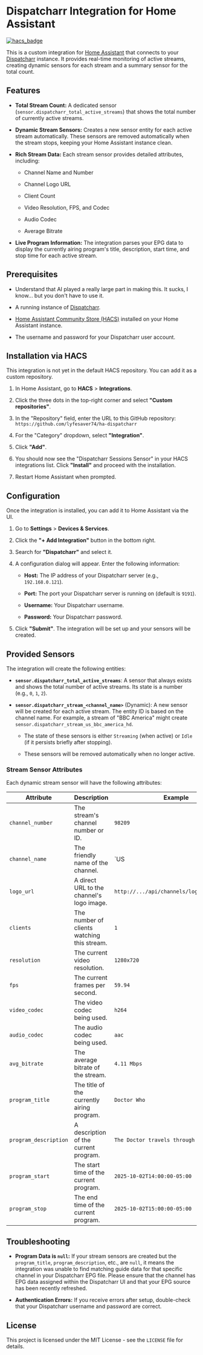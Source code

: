 # Dispatcharr Integration for Home Assistant

[![hacs_badge](https://img.shields.io/badge/HACS-Custom-orange.svg)](https://github.com/custom-components/hacs)

This is a custom integration for [Home Assistant](https://www.home-assistant.io/) that connects to your [Dispatcharr](https://github.com/Dispatcharr/Dispatcharr) instance. It provides real-time monitoring of active streams, creating dynamic sensors for each stream and a summary sensor for the total count.

## Features

* **Total Stream Count:** A dedicated sensor (`sensor.dispatcharr_total_active_streams`) that shows the total number of currently active streams.

* **Dynamic Stream Sensors:** Creates a new sensor entity for each active stream automatically. These sensors are removed automatically when the stream stops, keeping your Home Assistant instance clean.

* **Rich Stream Data:** Each stream sensor provides detailed attributes, including:

  * Channel Name and Number

  * Channel Logo URL

  * Client Count

  * Video Resolution, FPS, and Codec

  * Audio Codec

  * Average Bitrate

* **Live Program Information:** The integration parses your EPG data to display the currently airing program's title, description, start time, and stop time for each active stream.

## Prerequisites

* Understand that AI played a really large part in making this. It sucks, I know... but you don't have to use it.

* A running instance of [Dispatcharr](https://github.com/Dispatcharr/Dispatcharr).

* [Home Assistant Community Store (HACS)](https://hacs.xyz/) installed on your Home Assistant instance.

* The username and password for your Dispatcharr user account.

## Installation via HACS

This integration is not yet in the default HACS repository. You can add it as a custom repository.

1. In Home Assistant, go to **HACS** > **Integrations**.

2. Click the three dots in the top-right corner and select **"Custom repositories"**.

3. In the "Repository" field, enter the URL to this GitHub repository: `https://github.com/lyfesaver74/ha-dispatcharr`

4. For the "Category" dropdown, select **"Integration"**.

5. Click **"Add"**.

6. You should now see the "Dispatcharr Sessions Sensor" in your HACS integrations list. Click **"Install"** and proceed with the installation.

7. Restart Home Assistant when prompted.

## Configuration

Once the integration is installed, you can add it to Home Assistant via the UI.

1. Go to **Settings** > **Devices & Services**.

2. Click the **"+ Add Integration"** button in the bottom right.

3. Search for **"Dispatcharr"** and select it.

4. A configuration dialog will appear. Enter the following information:

   * **Host:** The IP address of your Dispatcharr server (e.g., `192.168.0.121`).

   * **Port:** The port your Dispatcharr server is running on (default is `9191`).

   * **Username:** Your Dispatcharr username.

   * **Password:** Your Dispatcharr password.

5. Click **"Submit"**. The integration will be set up and your sensors will be created.

## Provided Sensors

The integration will create the following entities:

* **`sensor.dispatcharr_total_active_streams`**: A sensor that always exists and shows the total number of active streams. Its state is a number (e.g., `0`, `1`, `2`).

* **`sensor.dispatcharr_stream_<channel_name>`** (Dynamic): A new sensor will be created for each active stream. The entity ID is based on the channel name. For example, a stream of "BBC America" might create `sensor.dispatcharr_stream_us_bbc_america_hd`.

  * The state of these sensors is either `Streaming` (when active) or `Idle` (if it persists briefly after stopping).

  * These sensors will be removed automatically when no longer active.

### Stream Sensor Attributes

Each dynamic stream sensor will have the following attributes:

| Attribute | Description | Example | 
|---|---|---|
| `channel_number` | The stream's channel number or ID. | `98209` | 
| `channel_name` | The friendly name of the channel. | `US| BBC America ᴴᴰ` | 
| `logo_url` | A direct URL to the channel's logo image. | `http://.../api/channels/logos/262/cache/` | 
| `clients` | The number of clients watching this stream. | `1` | 
| `resolution` | The current video resolution. | `1280x720` | 
| `fps` | The current frames per second. | `59.94` | 
| `video_codec` | The video codec being used. | `h264` | 
| `audio_codec` | The audio codec being used. | `aac` | 
| `avg_bitrate` | The average bitrate of the stream. | `4.11 Mbps` | 
| `program_title` | The title of the currently airing program. | `Doctor Who` | 
| `program_description` | A description of the current program. | `The Doctor travels through time...` | 
| `program_start` | The start time of the current program. | `2025-10-02T14:00:00-05:00` | 
| `program_stop` | The end time of the current program. | `2025-10-02T15:00:00-05:00` | 

## Troubleshooting

* **Program Data is `null`:** If your stream sensors are created but the `program_title`, `program_description`, etc., are `null`, it means the integration was unable to find matching guide data for that specific channel in your Dispatcharr EPG file. Please ensure that the channel has EPG data assigned within the Dispatcharr UI and that your EPG source has been recently refreshed.

* **Authentication Errors:** If you receive errors after setup, double-check that your Dispatcharr username and password are correct.

## License

This project is licensed under the MIT License - see the `LICENSE` file for details.
```



